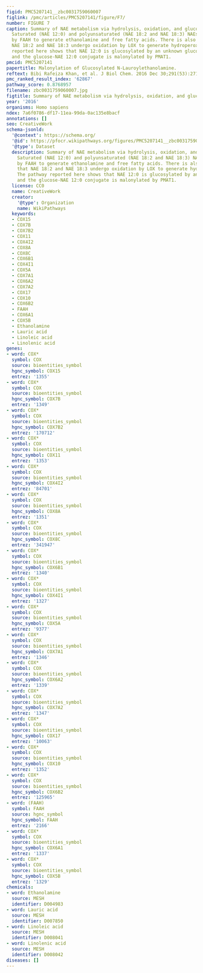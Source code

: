 ```yaml
---
figid: PMC5207141__zbc0031759060007
figlink: /pmc/articles/PMC5207141/figure/F7/
number: FIGURE 7
caption: Summary of NAE metabolism via hydrolysis, oxidation, and glucosylation-malonylation.
  Saturated (NAE 12:0) and polyunsaturated (NAE 18:2 and NAE 18:3) NAEs are hydrolyzed
  by FAAH to generate ethanolamine and free fatty acids. There is also evidence that
  NAE 18:2 and NAE 18:3 undergo oxidation by LOX to generate hydroperoxides. The pathway
  reported here shows that NAE 12:0 is glucosylated by an unknown glucosyltransferase,
  and the glucose-NAE 12:0 conjugate is malonylated by PMAT1.
pmcid: PMC5207141
papertitle: Malonylation of Glucosylated N-Lauroylethanolamine.
reftext: Bibi Rafeiza Khan, et al. J Biol Chem. 2016 Dec 30;291(53):27112-27121.
pmc_ranked_result_index: '62867'
pathway_score: 0.8768957
filename: zbc0031759060007.jpg
figtitle: Summary of NAE metabolism via hydrolysis, oxidation, and glucosylation-malonylation
year: '2016'
organisms: Homo sapiens
ndex: 7a6f0786-df17-11ea-99da-0ac135e8bacf
annotations: []
seo: CreativeWork
schema-jsonld:
  '@context': https://schema.org/
  '@id': https://pfocr.wikipathways.org/figures/PMC5207141__zbc0031759060007.html
  '@type': Dataset
  description: Summary of NAE metabolism via hydrolysis, oxidation, and glucosylation-malonylation.
    Saturated (NAE 12:0) and polyunsaturated (NAE 18:2 and NAE 18:3) NAEs are hydrolyzed
    by FAAH to generate ethanolamine and free fatty acids. There is also evidence
    that NAE 18:2 and NAE 18:3 undergo oxidation by LOX to generate hydroperoxides.
    The pathway reported here shows that NAE 12:0 is glucosylated by an unknown glucosyltransferase,
    and the glucose-NAE 12:0 conjugate is malonylated by PMAT1.
  license: CC0
  name: CreativeWork
  creator:
    '@type': Organization
    name: WikiPathways
  keywords:
  - COX15
  - COX7B
  - COX7B2
  - COX11
  - COX4I2
  - COX8A
  - COX8C
  - COX6B1
  - COX4I1
  - COX5A
  - COX7A1
  - COX6A2
  - COX7A2
  - COX17
  - COX10
  - COX6B2
  - FAAH
  - COX6A1
  - COX5B
  - Ethanolamine
  - Lauric acid
  - Linoleic acid
  - Linolenic acid
genes:
- word: COX*
  symbol: COX
  source: bioentities_symbol
  hgnc_symbol: COX15
  entrez: '1355'
- word: COX*
  symbol: COX
  source: bioentities_symbol
  hgnc_symbol: COX7B
  entrez: '1349'
- word: COX*
  symbol: COX
  source: bioentities_symbol
  hgnc_symbol: COX7B2
  entrez: '170712'
- word: COX*
  symbol: COX
  source: bioentities_symbol
  hgnc_symbol: COX11
  entrez: '1353'
- word: COX*
  symbol: COX
  source: bioentities_symbol
  hgnc_symbol: COX4I2
  entrez: '84701'
- word: COX*
  symbol: COX
  source: bioentities_symbol
  hgnc_symbol: COX8A
  entrez: '1351'
- word: COX*
  symbol: COX
  source: bioentities_symbol
  hgnc_symbol: COX8C
  entrez: '341947'
- word: COX*
  symbol: COX
  source: bioentities_symbol
  hgnc_symbol: COX6B1
  entrez: '1340'
- word: COX*
  symbol: COX
  source: bioentities_symbol
  hgnc_symbol: COX4I1
  entrez: '1327'
- word: COX*
  symbol: COX
  source: bioentities_symbol
  hgnc_symbol: COX5A
  entrez: '9377'
- word: COX*
  symbol: COX
  source: bioentities_symbol
  hgnc_symbol: COX7A1
  entrez: '1346'
- word: COX*
  symbol: COX
  source: bioentities_symbol
  hgnc_symbol: COX6A2
  entrez: '1339'
- word: COX*
  symbol: COX
  source: bioentities_symbol
  hgnc_symbol: COX7A2
  entrez: '1347'
- word: COX*
  symbol: COX
  source: bioentities_symbol
  hgnc_symbol: COX17
  entrez: '10063'
- word: COX*
  symbol: COX
  source: bioentities_symbol
  hgnc_symbol: COX10
  entrez: '1352'
- word: COX*
  symbol: COX
  source: bioentities_symbol
  hgnc_symbol: COX6B2
  entrez: '125965'
- word: (FAAH)
  symbol: FAAH
  source: hgnc_symbol
  hgnc_symbol: FAAH
  entrez: '2166'
- word: COX*
  symbol: COX
  source: bioentities_symbol
  hgnc_symbol: COX6A1
  entrez: '1337'
- word: COX*
  symbol: COX
  source: bioentities_symbol
  hgnc_symbol: COX5B
  entrez: '1329'
chemicals:
- word: Ethanolamine
  source: MESH
  identifier: D004983
- word: Lauric acid
  source: MESH
  identifier: D007850
- word: Linoleic acid
  source: MESH
  identifier: D008041
- word: Linolenic acid
  source: MESH
  identifier: D008042
diseases: []
---
```

